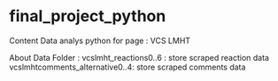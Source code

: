 # final_project_python
Content
Data analys python for page :  VCS LMHT

About Data Folder : 
  vcslmht_reactions0..6 : store scraped reaction data
  vcslmhtcomments_alternative0..4: store scraped comments data
